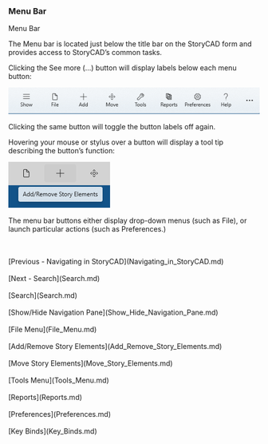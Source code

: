 ### Menu Bar ###
Menu Bar <br/>

The Menu bar is located just below the title bar on the StoryCAD form and provides access to StoryCAD’s common tasks. <br/>

Clicking the See more (...) button will display labels below each menu button: <br/>

![](Menu-Bar.png)

Clicking the same button will toggle the button labels off again. <br/>

Hovering your mouse or stylus over a button will display a tool tip describing the button’s function: <br/>

![](Menu-Bar-Tooltip.png)


The menu bar buttons either display drop-down menus (such as File), or launch particular actions (such as Preferences.) <br/>


 <br/>
 <br/>
[Previous - Navigating in StoryCAD](Navigating_in_StoryCAD.md) <br/>
 <br/>
[Next - Search](Search.md) <br/>
 <br/>
[Search](Search.md) <br/><br/>
[Show/Hide Navigation Pane](Show_Hide_Navigation_Pane.md) <br/><br/>
[File Menu](File_Menu.md) <br/><br/>
[Add/Remove Story Elements](Add_Remove_Story_Elements.md) <br/><br/>
[Move Story Elements](Move_Story_Elements.md) <br/><br/>
[Tools Menu](Tools_Menu.md) <br/><br/>
[Reports](Reports.md) <br/><br/>
[Preferences](Preferences.md) <br/><br/>
[Key Binds](Key_Binds.md) <br/><br/>

